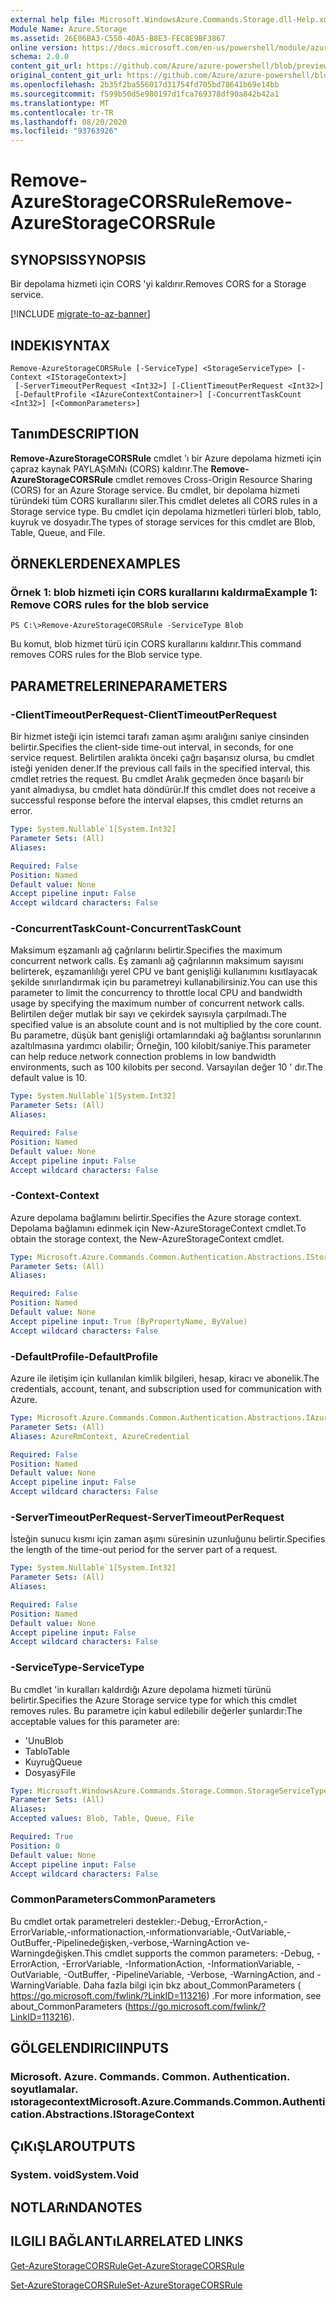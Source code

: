 ```yaml
---
external help file: Microsoft.WindowsAzure.Commands.Storage.dll-Help.xml
Module Name: Azure.Storage
ms.assetid: 26E06BA3-C550-40A5-B8E3-FEC8E9BF3867
online version: https://docs.microsoft.com/en-us/powershell/module/azure.storage/remove-azurestoragecorsrule
schema: 2.0.0
content_git_url: https://github.com/Azure/azure-powershell/blob/preview/src/Storage/Commands.Storage/help/Remove-AzureStorageCORSRule.md
original_content_git_url: https://github.com/Azure/azure-powershell/blob/preview/src/Storage/Commands.Storage/help/Remove-AzureStorageCORSRule.md
ms.openlocfilehash: 2b35f2ba556017d31754fd705bd78641b69e14bb
ms.sourcegitcommit: f599b50d5e980197d1fca769378df90a842b42a1
ms.translationtype: MT
ms.contentlocale: tr-TR
ms.lasthandoff: 08/20/2020
ms.locfileid: "93763926"
---
```

# <span data-ttu-id="c7e31-101">Remove-AzureStorageCORSRule</span><span class="sxs-lookup"><span data-stu-id="c7e31-101">Remove-AzureStorageCORSRule</span></span>

## <span data-ttu-id="c7e31-102">SYNOPSIS</span><span class="sxs-lookup"><span data-stu-id="c7e31-102">SYNOPSIS</span></span>
<span data-ttu-id="c7e31-103">Bir depolama hizmeti için CORS 'yi kaldırır.</span><span class="sxs-lookup"><span data-stu-id="c7e31-103">Removes CORS for a Storage service.</span></span>

[!INCLUDE [migrate-to-az-banner](../../includes/migrate-to-az-banner.md)]

## <span data-ttu-id="c7e31-104">INDEKI</span><span class="sxs-lookup"><span data-stu-id="c7e31-104">SYNTAX</span></span>

```
Remove-AzureStorageCORSRule [-ServiceType] <StorageServiceType> [-Context <IStorageContext>]
 [-ServerTimeoutPerRequest <Int32>] [-ClientTimeoutPerRequest <Int32>]
 [-DefaultProfile <IAzureContextContainer>] [-ConcurrentTaskCount <Int32>] [<CommonParameters>]
```

## <span data-ttu-id="c7e31-105">Tanım</span><span class="sxs-lookup"><span data-stu-id="c7e31-105">DESCRIPTION</span></span>
<span data-ttu-id="c7e31-106">**Remove-AzureStorageCORSRule** cmdlet 'ı bir Azure depolama hizmeti için çapraz kaynak PAYLAŞıMıNı (CORS) kaldırır.</span><span class="sxs-lookup"><span data-stu-id="c7e31-106">The **Remove-AzureStorageCORSRule** cmdlet removes Cross-Origin Resource Sharing (CORS) for an Azure Storage service.</span></span>
<span data-ttu-id="c7e31-107">Bu cmdlet, bir depolama hizmeti türündeki tüm CORS kurallarını siler.</span><span class="sxs-lookup"><span data-stu-id="c7e31-107">This cmdlet deletes all CORS rules in a Storage service type.</span></span>
<span data-ttu-id="c7e31-108">Bu cmdlet için depolama hizmetleri türleri blob, tablo, kuyruk ve dosyadır.</span><span class="sxs-lookup"><span data-stu-id="c7e31-108">The types of storage services for this cmdlet are Blob, Table, Queue, and File.</span></span>

## <span data-ttu-id="c7e31-109">ÖRNEKLERDEN</span><span class="sxs-lookup"><span data-stu-id="c7e31-109">EXAMPLES</span></span>

### <span data-ttu-id="c7e31-110">Örnek 1: blob hizmeti için CORS kurallarını kaldırma</span><span class="sxs-lookup"><span data-stu-id="c7e31-110">Example 1: Remove CORS rules for the blob service</span></span>
```
PS C:\>Remove-AzureStorageCORSRule -ServiceType Blob
```

<span data-ttu-id="c7e31-111">Bu komut, blob hizmet türü için CORS kurallarını kaldırır.</span><span class="sxs-lookup"><span data-stu-id="c7e31-111">This command removes CORS rules for the Blob service type.</span></span>

## <span data-ttu-id="c7e31-112">PARAMETRELERINE</span><span class="sxs-lookup"><span data-stu-id="c7e31-112">PARAMETERS</span></span>

### <span data-ttu-id="c7e31-113">-ClientTimeoutPerRequest</span><span class="sxs-lookup"><span data-stu-id="c7e31-113">-ClientTimeoutPerRequest</span></span>
<span data-ttu-id="c7e31-114">Bir hizmet isteği için istemci tarafı zaman aşımı aralığını saniye cinsinden belirtir.</span><span class="sxs-lookup"><span data-stu-id="c7e31-114">Specifies the client-side time-out interval, in seconds, for one service request.</span></span>
<span data-ttu-id="c7e31-115">Belirtilen aralıkta önceki çağrı başarısız olursa, bu cmdlet isteği yeniden dener.</span><span class="sxs-lookup"><span data-stu-id="c7e31-115">If the previous call fails in the specified interval, this cmdlet retries the request.</span></span>
<span data-ttu-id="c7e31-116">Bu cmdlet Aralık geçmeden önce başarılı bir yanıt almadıysa, bu cmdlet hata döndürür.</span><span class="sxs-lookup"><span data-stu-id="c7e31-116">If this cmdlet does not receive a successful response before the interval elapses, this cmdlet returns an error.</span></span>

```yaml
Type: System.Nullable`1[System.Int32]
Parameter Sets: (All)
Aliases:

Required: False
Position: Named
Default value: None
Accept pipeline input: False
Accept wildcard characters: False
```

### <span data-ttu-id="c7e31-117">-ConcurrentTaskCount</span><span class="sxs-lookup"><span data-stu-id="c7e31-117">-ConcurrentTaskCount</span></span>
<span data-ttu-id="c7e31-118">Maksimum eşzamanlı ağ çağrılarını belirtir.</span><span class="sxs-lookup"><span data-stu-id="c7e31-118">Specifies the maximum concurrent network calls.</span></span>
<span data-ttu-id="c7e31-119">Eş zamanlı ağ çağrılarının maksimum sayısını belirterek, eşzamanlılığı yerel CPU ve bant genişliği kullanımını kısıtlayacak şekilde sınırlandırmak için bu parametreyi kullanabilirsiniz.</span><span class="sxs-lookup"><span data-stu-id="c7e31-119">You can use this parameter to limit the concurrency to throttle local CPU and bandwidth usage by specifying the maximum number of concurrent network calls.</span></span>
<span data-ttu-id="c7e31-120">Belirtilen değer mutlak bir sayı ve çekirdek sayısıyla çarpılmadı.</span><span class="sxs-lookup"><span data-stu-id="c7e31-120">The specified value is an absolute count and is not multiplied by the core count.</span></span>
<span data-ttu-id="c7e31-121">Bu parametre, düşük bant genişliği ortamlarındaki ağ bağlantısı sorunlarının azaltılmasına yardımcı olabilir; Örneğin, 100 kilobit/saniye.</span><span class="sxs-lookup"><span data-stu-id="c7e31-121">This parameter can help reduce network connection problems in low bandwidth environments, such as 100 kilobits per second.</span></span>
<span data-ttu-id="c7e31-122">Varsayılan değer 10 ' dır.</span><span class="sxs-lookup"><span data-stu-id="c7e31-122">The default value is 10.</span></span>

```yaml
Type: System.Nullable`1[System.Int32]
Parameter Sets: (All)
Aliases:

Required: False
Position: Named
Default value: None
Accept pipeline input: False
Accept wildcard characters: False
```

### <span data-ttu-id="c7e31-123">-Context</span><span class="sxs-lookup"><span data-stu-id="c7e31-123">-Context</span></span>
<span data-ttu-id="c7e31-124">Azure depolama bağlamını belirtir.</span><span class="sxs-lookup"><span data-stu-id="c7e31-124">Specifies the Azure storage context.</span></span>
<span data-ttu-id="c7e31-125">Depolama bağlamını edinmek için New-AzureStorageContext cmdlet.</span><span class="sxs-lookup"><span data-stu-id="c7e31-125">To obtain the storage context, the New-AzureStorageContext cmdlet.</span></span>

```yaml
Type: Microsoft.Azure.Commands.Common.Authentication.Abstractions.IStorageContext
Parameter Sets: (All)
Aliases:

Required: False
Position: Named
Default value: None
Accept pipeline input: True (ByPropertyName, ByValue)
Accept wildcard characters: False
```

### <span data-ttu-id="c7e31-126">-DefaultProfile</span><span class="sxs-lookup"><span data-stu-id="c7e31-126">-DefaultProfile</span></span>
<span data-ttu-id="c7e31-127">Azure ile iletişim için kullanılan kimlik bilgileri, hesap, kiracı ve abonelik.</span><span class="sxs-lookup"><span data-stu-id="c7e31-127">The credentials, account, tenant, and subscription used for communication with Azure.</span></span>

```yaml
Type: Microsoft.Azure.Commands.Common.Authentication.Abstractions.IAzureContextContainer
Parameter Sets: (All)
Aliases: AzureRmContext, AzureCredential

Required: False
Position: Named
Default value: None
Accept pipeline input: False
Accept wildcard characters: False
```

### <span data-ttu-id="c7e31-128">-ServerTimeoutPerRequest</span><span class="sxs-lookup"><span data-stu-id="c7e31-128">-ServerTimeoutPerRequest</span></span>
<span data-ttu-id="c7e31-129">İsteğin sunucu kısmı için zaman aşımı süresinin uzunluğunu belirtir.</span><span class="sxs-lookup"><span data-stu-id="c7e31-129">Specifies the length of the time-out period for the server part of a request.</span></span>

```yaml
Type: System.Nullable`1[System.Int32]
Parameter Sets: (All)
Aliases:

Required: False
Position: Named
Default value: None
Accept pipeline input: False
Accept wildcard characters: False
```

### <span data-ttu-id="c7e31-130">-ServiceType</span><span class="sxs-lookup"><span data-stu-id="c7e31-130">-ServiceType</span></span>
<span data-ttu-id="c7e31-131">Bu cmdlet 'in kuralları kaldırdığı Azure depolama hizmeti türünü belirtir.</span><span class="sxs-lookup"><span data-stu-id="c7e31-131">Specifies the Azure Storage service type for which this cmdlet removes rules.</span></span>
<span data-ttu-id="c7e31-132">Bu parametre için kabul edilebilir değerler şunlardır:</span><span class="sxs-lookup"><span data-stu-id="c7e31-132">The acceptable values for this parameter are:</span></span>
- <span data-ttu-id="c7e31-133">'Unu</span><span class="sxs-lookup"><span data-stu-id="c7e31-133">Blob</span></span> 
- <span data-ttu-id="c7e31-134">Tablo</span><span class="sxs-lookup"><span data-stu-id="c7e31-134">Table</span></span> 
- <span data-ttu-id="c7e31-135">Kuyruğ</span><span class="sxs-lookup"><span data-stu-id="c7e31-135">Queue</span></span> 
- <span data-ttu-id="c7e31-136">Dosyasý</span><span class="sxs-lookup"><span data-stu-id="c7e31-136">File</span></span>

```yaml
Type: Microsoft.WindowsAzure.Commands.Storage.Common.StorageServiceType
Parameter Sets: (All)
Aliases:
Accepted values: Blob, Table, Queue, File

Required: True
Position: 0
Default value: None
Accept pipeline input: False
Accept wildcard characters: False
```

### <span data-ttu-id="c7e31-137">CommonParameters</span><span class="sxs-lookup"><span data-stu-id="c7e31-137">CommonParameters</span></span>
<span data-ttu-id="c7e31-138">Bu cmdlet ortak parametreleri destekler:-Debug,-ErrorAction,-ErrorVariable,-ınformationaction,-ınformationvariable,-OutVariable,-OutBuffer,-Pipelinedeğişken,-verbose,-WarningAction ve-Warningdeğişken.</span><span class="sxs-lookup"><span data-stu-id="c7e31-138">This cmdlet supports the common parameters: -Debug, -ErrorAction, -ErrorVariable, -InformationAction, -InformationVariable, -OutVariable, -OutBuffer, -PipelineVariable, -Verbose, -WarningAction, and -WarningVariable.</span></span> <span data-ttu-id="c7e31-139">Daha fazla bilgi için bkz about_CommonParameters ( https://go.microsoft.com/fwlink/?LinkID=113216) .</span><span class="sxs-lookup"><span data-stu-id="c7e31-139">For more information, see about_CommonParameters (https://go.microsoft.com/fwlink/?LinkID=113216).</span></span>

## <span data-ttu-id="c7e31-140">GÖLGELENDIRICI</span><span class="sxs-lookup"><span data-stu-id="c7e31-140">INPUTS</span></span>

### <span data-ttu-id="c7e31-141">Microsoft. Azure. Commands. Common. Authentication. soyutlamalar. ıstoragecontext</span><span class="sxs-lookup"><span data-stu-id="c7e31-141">Microsoft.Azure.Commands.Common.Authentication.Abstractions.IStorageContext</span></span>

## <span data-ttu-id="c7e31-142">ÇıKıŞLAR</span><span class="sxs-lookup"><span data-stu-id="c7e31-142">OUTPUTS</span></span>

### <span data-ttu-id="c7e31-143">System. void</span><span class="sxs-lookup"><span data-stu-id="c7e31-143">System.Void</span></span>

## <span data-ttu-id="c7e31-144">NOTLARıNDA</span><span class="sxs-lookup"><span data-stu-id="c7e31-144">NOTES</span></span>

## <span data-ttu-id="c7e31-145">ILGILI BAĞLANTıLAR</span><span class="sxs-lookup"><span data-stu-id="c7e31-145">RELATED LINKS</span></span>

[<span data-ttu-id="c7e31-146">Get-AzureStorageCORSRule</span><span class="sxs-lookup"><span data-stu-id="c7e31-146">Get-AzureStorageCORSRule</span></span>](./Get-AzureStorageCORSRule.md)

[<span data-ttu-id="c7e31-147">Set-AzureStorageCORSRule</span><span class="sxs-lookup"><span data-stu-id="c7e31-147">Set-AzureStorageCORSRule</span></span>](./Set-AzureStorageCORSRule.md)


